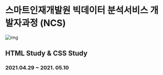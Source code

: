 # 스마트인재개발원 빅데이터 분석서비스 개발자과정 (NCS)
![img](https://user-images.githubusercontent.com/65816974/124070000-1e0c8600-da78-11eb-8d50-22ce1aa35023.jpg)
## HTML Study & CSS Study
### 2021.04.29  ~ 2021. 05.10
